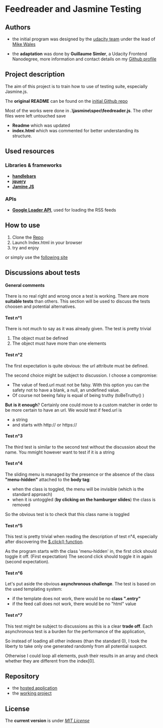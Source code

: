
# Feedreader and Jasmine Testing

Authors
----
* the initial program was designed by the [udacity team](https://github.com/udacity/frontend-nanodegree-feedreader/graphs/contributors) under the lead of [Mike Wales](https://www.linkedin.com/in/michaelwales)

* the **adaptation** was done by **Guillaume Simler**, a Udacity Frontend Nanodegree, more information and contact details on my [Github profile](https://github.com/guillaumesimler)

Project description
----

The aim of this project is to train how to use of testing suite, especially Jasmine.js. 

The **original README** can be found on the [initial Github repo](https://github.com/udacity/frontend-nanodegree-feedreader/blob/master/README.md)

Most of the works were done in **.\jasmine\spec\feedreader.js**. The other files were left untouched save
* **Readme** which was updated
* **index.html** which was commented for better understanding its structure. 

Used resources
----

### Libraries & frameworks

* [**handlebars**](http://handlebarsjs.com/)
* [**jquery**](https://jquery.com/)
* [**Jamine JS**](http://jasmine.github.io/2.1/introduction.htmls)

### APIs

* [**Google Loader API**](https://developers.google.com/loader/), used for loading the RSS feeds

How to use
----

1. Clone the [Repo](https://github.com/guillaumesimler/nanofep8)
2. Launch Index.html in your browser
3. try and enjoy 

or simply use the [following site](http://guillaumesimler.github.io/nanofep8/)

Discussions about tests
----

#### General comments

There is no real right and wrong once a test is working. There are more **suitable tests** than others. This section will be used to discuss the tests choosen and potential alternatives.

#### Test n°1

There is not much to say as it was already given. The test is pretty trivial
1. The object must be defined
2. The object must have more than one elements

#### Test n°2

The first expectation is quite obvious: the url attribute must be defined. 

The second choice might be subject to discussion. I choose a compromise:
* The value of feed.url must not be falsy. With this option you can the safety not to have a blank, a null, an undefined value.
* Of course not beeing falsy is equal of being truthy (toBeTruthy() )

**But** __is it enough__? Certainly one could move to a custom matcher in order to be more certain to have an url. 
We would test if feed.url is 
* a string
* and starts with http:// or https://

#### Test n°3

The third test is similar to the second test without the discussion about the name. You mmight however want to test if it is a string

#### Test n°4

The sliding menu is managed by the presence or the absence of the class **"menu-hidden"** attached to the **body tag**:
* when the class is toggled, the menu will be invisible (which is the standard approach)
* when it is untoggled (__by clicking on the hamburger slides__) the class is removed

So the obvious test is to check that this class name is toggled 

#### Test n°5

This test is pretty trivial when reading the description of test n°4, especially after discovering the [$.click() function](https://api.jquery.com/click/). 

As the program starts with the class 'menu-hidden' in, the first click should toggle it off. (First expectation)
The second click should toggle it in again (second expectation).

#### Test n°6 

Let's put aside the obvious __asynchronous challenge__. The test is based on the used templating system:
* if the template does not work, there would be no **class ".entry"**
* if the feed call does not work, there would be no "html" value

#### Test n°7

This test might be subject to discussions as this is a clear **trade off**. Each asynchronous test
is a burden for the performance of the application,

So instead of loading all other indexes (than the standard 0), I took the liberty to take only one generated randomly from all potential suspect. 

Otherwise I could loop all elements, push their results in an array and check whether they are different from the index[0].

Repository 
----
* the [hosted application](http://guillaumesimler.github.io/nanofep8/)
* the [working project](https://github.com/guillaumesimler/nanofep8)

License
----

The **current version** is under [_MIT License_](https://github.com/guillaumesimler/nanofep8/blob/master/LICENSE.txt) 
